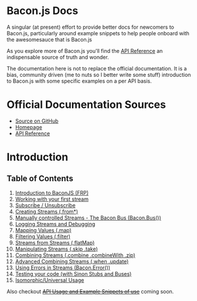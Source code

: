 # Bacon.js Docs
A singular (at present) effort to provide better docs for newcomers to Bacon.js, particularly around example snippets to help people onboard with the awesomesauce that is Bacon.js

As you explore more of Bacon.js you'll find the [API Reference](https://baconjs.github.io/api.html) an indispensable source of truth and wonder.

The documentation here is not to replace the official documentation.  It is a bias, community driven (me to nuts so I better write some stuff) introduction to Bacon.js with some specific examples on a per API basis.

# Official Documentation Sources
* [Source on GitHub](https://github.com/baconjs/bacon.js)
* [Homepage](https://baconjs.github.io/)
* [API Reference](https://baconjs.github.io/api.html)

# Introduction
## Table of Contents
1. [Introduction to BaconJS (FRP)](intro-topics/01-introduction-to-baconjs.md)
2. [Working with your first stream](intro-topics/02-working-with-your-first-stream.md)
3. [Subscribe / Unsubscribe](intro-topics/03-subscribe-unsubscribe.md)
4. [Creating Streams (.from*)](intro-topics/04-creating-streams.md)
5. [Manually controlled Streams - The Bacon Bus (Bacon.Bus())](intro-topics/05-the-bacon-bus.md)
6. [Logging Streams and Debugging](intro-topics/06-logging-streams-and-debugging.md)
7. [Mapping Values (.map)](intro-topics/07-mapping-values.md)
8. [Filtering Values (.filter)](intro-topics/08-filtering-values.md)
9. [Streams from Streams (.flatMap)](intro-topics/09-streams-from-streams.md)
10. [Manipulating Streams (.skip .take)](intro-topics/10-manipulating-streams.md)
11. [Combining Streams (.combine .combineWith .zip)](intro-topics/11-combining-streams.md)
12. [Advanced Combining Streams (.when .update)](intro-topics/12-advanced-combining-streams.md)
13. [Using Errors in Streams (Bacon.Error())](intro-topics/13-using-errors-in-streams.md)
14. [Testing your code (with Sinon Stubs and Buses)](intro-topics/14-testing-your-code.md)
15. [Isomorphic/Universal Usage](intro-topics/15-isomorphic-universal-usage.md)

Also checkout ~~[API Usage and Example Snippets of use](#)~~ coming soon.
